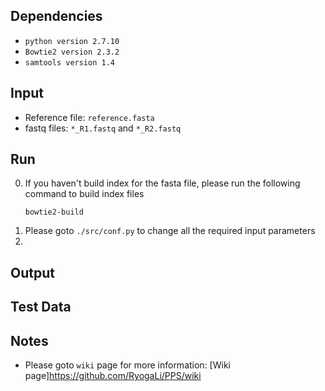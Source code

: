 ## Dependencies
* `python version 2.7.10`
* `Bowtie2 version 2.3.2`
* `samtools version 1.4`

## Input
* Reference file: `reference.fasta`
* fastq files: `*_R1.fastq` and `*_R2.fastq`

## Run
0. If you haven't build index for the fasta file, please run the following command to build index files
    ```
    bowtie2-build
    ```
1. Please goto `./src/conf.py` to change all the required input parameters
2. 

## Output


## Test Data


## Notes
* Please goto `wiki` page for more information: [Wiki page]<https://github.com/RyogaLi/PPS/wiki>